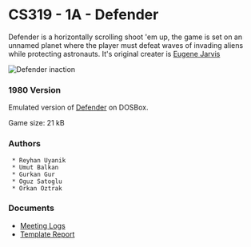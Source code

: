 # CS319 - 1A - Defender
Defender is a horizontally scrolling shoot 'em up, the game is set on an unnamed planet where the player must defeat waves of invading aliens while protecting astronauts. It's original creater is [Eugene Jarvis](https://en.wikipedia.org/wiki/Eugene_Jarvis)

![Defender inaction](https://www.gamasutra.com/db_area/images/feature/4078/0102.png)

### 1980 Version
 Emulated version of [Defender](https://www.retrogames.cz/play_178-DOS.php?language=EN) on DOSBox.
 
 Game size: 21 kB

### Authors
```
 * Reyhan Uyanik
 * Umut Balkan
 * Gurkan Gur
 * Oguz Satoglu
 * Orkan Oztrak
```

### Documents
* [Meeting Logs](https://docs.google.com/document/d/1qEJ6nFqEtgYJSkicOtUf7aZV2gmKFIhfzx-Ou4kTYtI/edit?usp=drivesdk)
* [Template Report](https://docs.google.com/document/d/18lvh-wrNW3_tvyJrGlpdyy6mpOZYnjzNDenJAUCYeyg/edit?usp=sharing)

